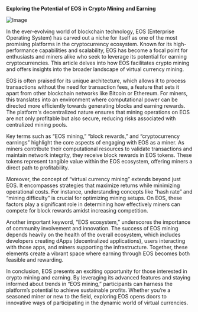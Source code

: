 **Exploring the Potential of EOS in Crypto Mining and Earning**

![Image](https://github.com/user-attachments/assets/31692037-0104-4703-abd1-696b6a7dd41b)

In the ever-evolving world of blockchain technology, EOS (Enterprise Operating System) has carved out a niche for itself as one of the most promising platforms in the cryptocurrency ecosystem. Known for its high-performance capabilities and scalability, EOS has become a focal point for enthusiasts and miners alike who seek to leverage its potential for earning cryptocurrencies. This article delves into how EOS facilitates crypto mining and offers insights into the broader landscape of virtual currency mining.

EOS is often praised for its unique architecture, which allows it to process transactions without the need for transaction fees, a feature that sets it apart from other blockchain networks like Bitcoin or Ethereum. For miners, this translates into an environment where computational power can be directed more efficiently towards generating blocks and earning rewards. The platform's decentralized nature ensures that mining operations on EOS are not only profitable but also secure, reducing risks associated with centralized mining pools.

Key terms such as “EOS mining,” “block rewards,” and “cryptocurrency earnings” highlight the core aspects of engaging with EOS as a miner. As miners contribute their computational resources to validate transactions and maintain network integrity, they receive block rewards in EOS tokens. These tokens represent tangible value within the EOS ecosystem, offering miners a direct path to profitability.

Moreover, the concept of “virtual currency mining” extends beyond just EOS. It encompasses strategies that maximize returns while minimizing operational costs. For instance, understanding concepts like “hash rate” and “mining difficulty” is crucial for optimizing mining setups. On EOS, these factors play a significant role in determining how effectively miners can compete for block rewards amidst increasing competition.

Another important keyword, “EOS ecosystem,” underscores the importance of community involvement and innovation. The success of EOS mining depends heavily on the health of the overall ecosystem, which includes developers creating dApps (decentralized applications), users interacting with those apps, and miners supporting the infrastructure. Together, these elements create a vibrant space where earning through EOS becomes both feasible and rewarding.

In conclusion, EOS presents an exciting opportunity for those interested in crypto mining and earning. By leveraging its advanced features and staying informed about trends in “EOS mining,” participants can harness the platform’s potential to achieve sustainable profits. Whether you’re a seasoned miner or new to the field, exploring EOS opens doors to innovative ways of participating in the dynamic world of virtual currencies.